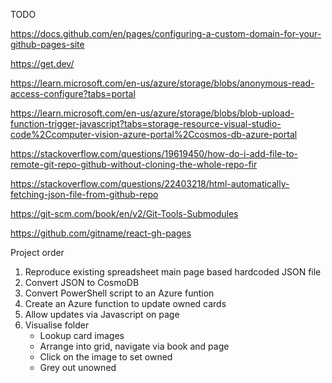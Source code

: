 TODO

https://docs.github.com/en/pages/configuring-a-custom-domain-for-your-github-pages-site

https://get.dev/

https://learn.microsoft.com/en-us/azure/storage/blobs/anonymous-read-access-configure?tabs=portal

https://learn.microsoft.com/en-us/azure/storage/blobs/blob-upload-function-trigger-javascript?tabs=storage-resource-visual-studio-code%2Ccomputer-vision-azure-portal%2Ccosmos-db-azure-portal

https://stackoverflow.com/questions/19619450/how-do-i-add-file-to-remote-git-repo-github-without-cloning-the-whole-repo-fir

https://stackoverflow.com/questions/22403218/html-automatically-fetching-json-file-from-github-repo

https://git-scm.com/book/en/v2/Git-Tools-Submodules

https://github.com/gitname/react-gh-pages

Project order
1. Reproduce existing spreadsheet main page based hardcoded JSON file
2. Convert JSON to CosmoDB
3. Convert PowerShell script to an Azure funtion
4. Create an Azure function to update owned cards
5. Allow updates via Javascript on page
6. Visualise folder
    - Lookup card images
    - Arrange into grid, navigate via book and page
    - Click on the image to set owned
    - Grey out unowned
